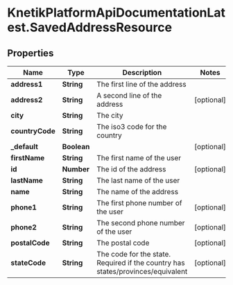 # KnetikPlatformApiDocumentationLatest.SavedAddressResource

## Properties
Name | Type | Description | Notes
------------ | ------------- | ------------- | -------------
**address1** | **String** | The first line of the address | 
**address2** | **String** | A second line of the address | [optional] 
**city** | **String** | The city | 
**countryCode** | **String** | The iso3 code for the country | 
**_default** | **Boolean** |  | [optional] 
**firstName** | **String** | The first name of the user | 
**id** | **Number** | The id of the address | [optional] 
**lastName** | **String** | The last name of the user | 
**name** | **String** | The name of the address | 
**phone1** | **String** | The first phone number of the user | [optional] 
**phone2** | **String** | The second phone number of the user | [optional] 
**postalCode** | **String** | The postal code | [optional] 
**stateCode** | **String** | The code for the state. Required if the country has states/provinces/equivalent | [optional] 


